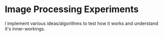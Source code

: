 # Image Processing Experiments

I implement various ideas/algorithms to test how it works and understand it's inner-workings.
